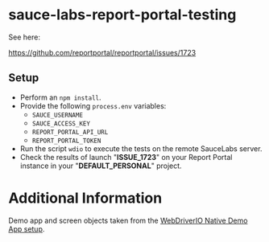 # sauce-labs-report-portal-testing

See here:

https://github.com/reportportal/reportportal/issues/1723

## Setup

* Perform an `npm install`.
* Provide the following `process.env` variables:
    * `SAUCE_USERNAME`
    * `SAUCE_ACCESS_KEY`
    * `REPORT_PORTAL_API_URL`
    * `REPORT_PORTAL_TOKEN`
* Run the script `wdio` to execute the tests on the remote SauceLabs server.
* Check the results of launch "**ISSUE_1723**" on your Report Portal instance in your "**DEFAULT_PERSONAL**" project.

# Additional Information
Demo app and screen objects taken from the [WebDriverIO Native Demo App setup](https://github.com/webdriverio/native-demo-app).
